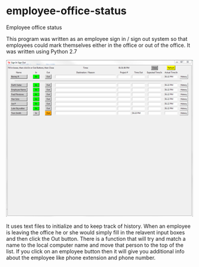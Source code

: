 # employee-office-status
Employee office status

This program was written as an employee sign in / sign out system so that employees could mark themselves either in the office or out of the office.  It was written using Python 2.7

![Screenshot](sample%20gui.PNG)

It uses text files to initialize and to keep track of history.  When an employee is leaving the office he or she would simply fill in the relavent input boxes and then click the Out button.  There is a function that will try and match a name to the local computer name and move that person to the top of the list.  If you click on an employee button then it will give you additional info about the employee like phone extension and phone number.



